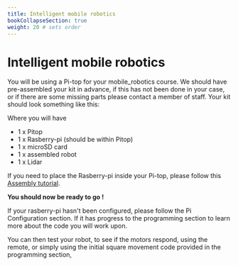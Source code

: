 ```yaml
---
title: Intelligent mobile robotics
bookCollapseSection: true
weight: 20 # sets order
---
```



# Intelligent mobile robotics

You will be using a Pi-top for your mobile_robotics course. We should have pre-assembled your kit in advance, if this has not been done in your case, or if there are some missing parts please contact a member of staff.
Your kit should look something like this:

Where you will have

- 1 x Pitop
- 1 x Rasberry-pi (should be within Pitop)
- 1 x microSD card
- 1 x assembled robot
- 1 x Lidar


If you need to place the Rasberry-pi inside your Pi-top, please follow this [Assembly tutorial](https://www.pi-top.com/start/pi-top-4).

**You should now be ready to go !**

If your rasberry-pi hasn't been configured, please follow the Pi Configuration section. If it has progress to the programming section to learn more about the code you will work upon.

You can then test your robot, to see if the motors respond, using the remote, or simply using the initial square movement code provided in the programming section,
